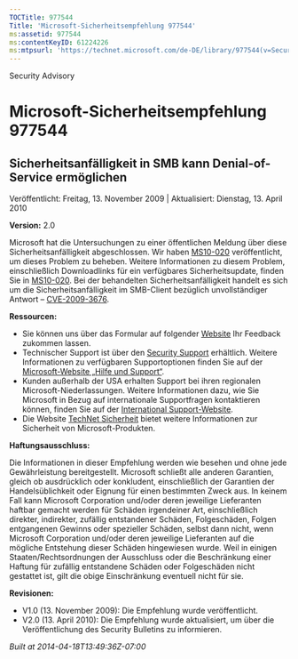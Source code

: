 ```yaml
---
TOCTitle: 977544
Title: 'Microsoft-Sicherheitsempfehlung 977544'
ms:assetid: 977544
ms:contentKeyID: 61224226
ms:mtpsurl: 'https://technet.microsoft.com/de-DE/library/977544(v=Security.10)'
---
```


Security Advisory

Microsoft-Sicherheitsempfehlung 977544
======================================

Sicherheitsanfälligkeit in SMB kann Denial-of-Service ermöglichen
-----------------------------------------------------------------

Veröffentlicht: Freitag, 13. November 2009 | Aktualisiert: Dienstag, 13. April 2010

**Version:** 2.0

Microsoft hat die Untersuchungen zu einer öffentlichen Meldung über diese Sicherheitsanfälligkeit abgeschlossen. Wir haben [MS10-020](https://go.microsoft.com/fwlink/?linkid=184663) veröffentlicht, um dieses Problem zu beheben. Weitere Informationen zu diesem Problem, einschließlich Downloadlinks für ein verfügbares Sicherheitsupdate, finden Sie in [MS10-020](https://go.microsoft.com/fwlink/?linkid=184663). Bei der behandelten Sicherheitsanfälligkeit handelt es sich um die Sicherheitsanfälligkeit im SMB-Client bezüglich unvollständiger Antwort – [CVE-2009-3676](https://www.cve.mitre.org/cgi-bin/cvename.cgi?name=cve-2009-3676).

**Ressourcen:**

-   Sie können uns über das Formular auf folgender [Website](https://support.microsoft.com/common/survey.aspx?scid=sw;en;1257&amp;showpage=1&amp;ws=technet&amp;sd=tech) Ihr Feedback zukommen lassen.
-   Technischer Support ist über den [Security Support](https://go.microsoft.com/fwlink/?linkid=21131) erhältlich. Weitere Informationen zu verfügbaren Supportoptionen finden Sie auf der [Microsoft-Website „Hilfe und Support“](https://support.microsoft.com/).
-   Kunden außerhalb der USA erhalten Support bei ihren regionalen Microsoft-Niederlassungen. Weitere Informationen dazu, wie Sie Microsoft in Bezug auf internationale Supportfragen kontaktieren können, finden Sie auf der [International Support-Website](https://go.microsoft.com/fwlink/?linkid=21155).
-   Die Website [TechNet Sicherheit](https://www.microsoft.com/germany/technet/sicherheit/default.mspx) bietet weitere Informationen zur Sicherheit von Microsoft-Produkten.

**Haftungsausschluss:**

Die Informationen in dieser Empfehlung werden wie besehen und ohne jede Gewährleistung bereitgestellt. Microsoft schließt alle anderen Garantien, gleich ob ausdrücklich oder konkludent, einschließlich der Garantien der Handelsüblichkeit oder Eignung für einen bestimmten Zweck aus. In keinem Fall kann Microsoft Corporation und/oder deren jeweilige Lieferanten haftbar gemacht werden für Schäden irgendeiner Art, einschließlich direkter, indirekter, zufällig entstandener Schäden, Folgeschäden, Folgen entgangenen Gewinns oder spezieller Schäden, selbst dann nicht, wenn Microsoft Corporation und/oder deren jeweilige Lieferanten auf die mögliche Entstehung dieser Schäden hingewiesen wurde. Weil in einigen Staaten/Rechtsordnungen der Ausschluss oder die Beschränkung einer Haftung für zufällig entstandene Schäden oder Folgeschäden nicht gestattet ist, gilt die obige Einschränkung eventuell nicht für sie.

**Revisionen:**

-   V1.0 (13. November 2009): Die Empfehlung wurde veröffentlicht.
-   V2.0 (13. April 2010): Die Empfehlung wurde aktualisiert, um über die Veröffentlichung des Security Bulletins zu informieren.

*Built at 2014-04-18T13:49:36Z-07:00*
